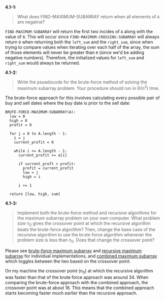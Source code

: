 **4.1-1:**

> What does FIND-MAXIMUM-SUBARRAY return when all elements of `A` are negative?

`FIND-MAXIMUM-SUBARRAY` will return the first two incides of `A` along with the value of `0`. This will occur since `FIND-MAXIMUM-CROSSING-SUBARRAY` will always return `0` when returning both the `left_sum` and the `right_sum`, since when trying to compare values when iterating over each half of the array, the sum of those elements will never be greater than `0` (since we'd be adding negative numbers). Therefore, the initialized values for `left_sum` and `right_sum` would always be returned.

**4.1-2:**

> Write the psuedocode for the brute-force method of solving the maximum subarray problem. Your procedure should run in &Theta;(n<sup>2</sup>) time.

The brute-force approach for this involves calculating every possible pair of buy and sell dates where the buy date is prior to the sell date:

```
BRUTE-FORCE-MAXIMUM-SUBARRAY(A):
  low = 0
  high = 0
  profit = 0

  for j = 0 to A.length - 1:
    i = j
    current_profit = 0

    while i <= A.length - 1:
      current_profit += a[i]

      if current_proft > profit:
        profit = current_profit
        low = j
        high = i

      i += 1

  return [low, high, sum]
```

**4.1-3:**

> Implement both the brute-force method and recursive algorithms for the maximum subarray problem on your own computer. What problem size n<sub>0</sub> gives the crossover point at which the recursive algorithm beats the brute-force algorithm? Then, change the base case of the recursive algorithm to use the brute-force algorithm whenever the problem size is less than n<sub>0</sub>. Does that change the crossover point?

Please see [brute-force maximum subarray](https://github.com/hillmandj/clrs-algorithms/tree/master/ch-4/code/brute_force_maximum_subarray.rb)
 and [recursive maximum subarray](https://github.com/hillmandj/clrs-algorithms/tree/master/ch-4/code/maximum_subarray.rb) for individual implementations, and [combined maximum subarray](https://github.com/hillmandj/clrs-algorithms/tree/master/ch-4/code/combined_maximum_subarray.rb) which toggles between the two based on the crossover point.

On my machine the crossover point (n<sub>0</sub>) at which the recursive algorithm was faster than that of the brute force approach was around 34. When comparing the brute-force approach with the combined approach, the crossover point was at about 16. This means that the combined approach starts becoming faster much earlier than the recursive approach.
